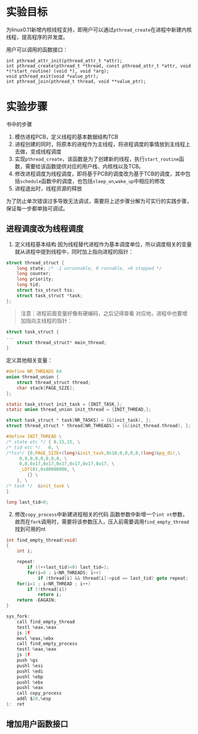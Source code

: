 # 实验目标
为linux0.11新增内核线程支持，即用户可以通过`pthread_create`在进程中新建内核线程，提高程序的并发度。

用户可以调用的函数接口：
```
int pthread_attr_init(pthread_attr_t *attr);
int pthread_create(pthread_t *thread, const pthread_attr_t *attr, void *(*start_routine) (void *), void *arg); 
void pthread_exit(void *value_ptr);
int pthread_join(pthread_t thread, void **value_ptr);
```
# 实验步骤
书中的步骤
1. 模仿进程PCB，定义线程的基本数据结构TCB
2. 进程创建的同时，将原本的进程作为主线程，将进程调度的事情放到主线程上去做，变成线程调度
3. 实现`pthread_create`，该函数是为了创建新的线程，执行`start_routine`函数，需要给该函数提供对应的用户栈、内核栈以及TCB。
4. 修改进程调度为线程调度，即将基于PCB的调度改为基于TCB的调度，其中包括`schedule`函数中的调度，也包括`sleep_on`,`wake_up`中相应的修改
5. 进程退出时，线程资源的释放

为了防止单次错误过多导致无法调试，需要将上述步骤分解为可实行的实践步骤，保证每一步都单独可调试。

## 进程调度改为线程调度
1. 定义线程基本结构
因为线程替代进程作为基本调度单位，所以调度相关的变量就从进程中提到线程中，同时加上指向进程的指针：
```c
struct thread_struct {
	long state;	/* -1 unrunnable, 0 runnable, >0 stopped */
	long counter;
	long priority;
	long tid;
	struct tss_struct tss;
	struct task_struct *task;
};
```
> 注意：进程前面变量好像有硬编码，之后记得查看
对应地，进程中也要增加指向主线程的指针：
```c
struct task_struct {
...
	struct thread_struct* main_thread;
}
```
定义其他相关变量：
```c
#define NR_THREADS 64
union thread_union {
	struct thread_struct thread;
	char stack[PAGE_SIZE];
};

static task_struct init_task = {INIT_TASK,};
static union thread_union init_thread = {INIT_THREAD,};

struct task_struct * task[NR_TASKS] = {&(init_task), };
struct thread_struct * thread[NR_THREADS] = {&(init_thread.thread), };
```

```c
#define INIT_THREAD \
/* state etc */	{ 0,15,15, \
/* tid etc */	0, \
/*tss*/	{0,PAGE_SIZE+(long)&init_task,0x10,0,0,0,0,(long)&pg_dir,\
	 0,0,0,0,0,0,0,0, \
	 0,0,0x17,0x17,0x17,0x17,0x17,0x17, \
	 _LDT(0),0x80000000, \
		{} \
	}, \
/* task */	&init_task \
}
```

```fork.c
long last_tid=0;
```
2. 修改`copy_process`中新建进程相关的代码
函数参数中新增一个`int nt`参数，故而在`fork`调用时，需要将该参数压入，压入前需要调用`find_empty_thread`找到可用的nt
```c
int find_empty_thread(void)
{
	int i;

	repeat:
		if ((++last_tid)<0) last_tid=1;
		for(i=0 ; i<NR_THREADS; i++)
			if (thread[i] && thread[i]->pid == last_tid) goto repeat;
	for(i=1 ; i<NR_THREAD ; i++)
		if (!thread[i])
			return i;
	return -EAGAIN;
}
```

```c
sys_fork:
	call find_empty_thread
	testl %eax,%eax
	js 1f
	movl %eax,%ebx
	call find_empty_process
	testl %eax,%eax
	js 1f
	push %gs
	pushl %esi
	pushl %edi
	pushl %ebp
	pushl %ebx
	pushl %eax
	call copy_process
	addl $20,%esp
1:	ret
```


## 增加用户函数接口


